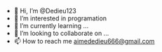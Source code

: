- 👋 Hi, I’m @Dedieu123
- 👀 I’m interested in programation
- 🌱 I’m currently learning ...
- 💞️ I’m looking to collaborate on ...
- 📫 How to reach me aimededieu666@gmail.com

<!---
Dedieu123/Dedieu123 is a ✨ special ✨ repository because its `README.md` (this file) appears on your GitHub profile.
You can click the Preview link to take a look at your changes.
--->

